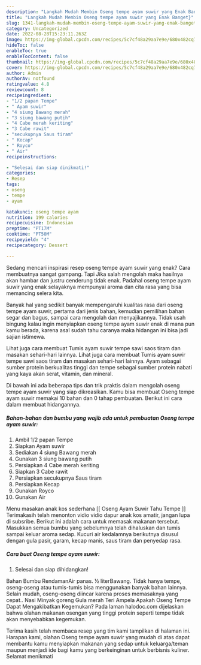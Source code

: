 ```yaml
---
description: "Langkah Mudah Membin Oseng tempe ayam suwir yang Enak Banget}"
title: "Langkah Mudah Membin Oseng tempe ayam suwir yang Enak Banget}"
slug: 1341-langkah-mudah-membin-oseng-tempe-ayam-suwir-yang-enak-banget
category: Uncategorized
date: 2022-08-28T15:23:11.263Z
image: https://img-global.cpcdn.com/recipes/5c7cf48a29aa7e9e/680x482cq70/oseng-tempe-ayam-suwir-foto-resep-utama.jpg
hideToc: false
enableToc: true
enableTocContent: false
thumbnail: https://img-global.cpcdn.com/recipes/5c7cf48a29aa7e9e/680x482cq70/oseng-tempe-ayam-suwir-foto-resep-utama.jpg
cover: https://img-global.cpcdn.com/recipes/5c7cf48a29aa7e9e/680x482cq70/oseng-tempe-ayam-suwir-foto-resep-utama.jpg
author: Admin
authorAv: notfound
ratingvalue: 4.8
reviewcount: 8
recipeingredient:
- "1/2 papan Tempe"
- " Ayam suwir"
- "4 siung Bawang merah"
- "3 siung bawang putih"
- "4 Cabe merah keriting"
- "3 Cabe rawit"
- "secukupnya Saus tiram"
- " Kecap"
- " Royco"
- " Air"
recipeinstructions:

- "Selesai dan siap dinikmati!"
categories:
- Resep
tags:
- oseng
- tempe
- ayam

katakunci: oseng tempe ayam 
nutrition: 199 calories
recipecuisine: Indonesian
preptime: "PT17M"
cooktime: "PT50M"
recipeyield: "4"
recipecategory: Dessert

---
```



Sedang mencari inspirasi resep oseng tempe ayam suwir yang enak? Cara membuatnya sangat gampang. Tapi Jika salah mengolah maka hasilnya akan hambar dan justru cenderung tidak enak. Padahal oseng tempe ayam suwir yang enak selayaknya mempunyai aroma dan cita rasa yang bisa memancing selera kita.


Banyak hal yang sedikit banyak mempengaruhi kualitas rasa dari oseng tempe ayam suwir, pertama dari jenis bahan, kemudian pemilihan bahan segar dan bagus, sampai cara mengolah dan menyajikannya. Tidak usah bingung kalau ingin menyiapkan oseng tempe ayam suwir enak di mana pun kamu berada, karena asal sudah tahu caranya maka hidangan ini bisa jadi sajian istimewa.

Lihat juga cara membuat Tumis ayam suwir tempe sawi saos tiram dan masakan sehari-hari lainnya. Lihat juga cara membuat Tumis ayam suwir tempe sawi saos tiram dan masakan sehari-hari lainnya. Ayam sebagai sumber protein berkualitas tinggi dan tempe sebagai sumber protein nabati yang kaya akan serat, vitamin, dan mineral.


Di bawah ini ada beberapa tips dan trik praktis dalam mengolah oseng tempe ayam suwir yang siap dikreasikan. Kamu bisa membuat Oseng tempe ayam suwir memakai 10 bahan dan 0 tahap pembuatan. Berikut ini cara dalam membuat hidangannya.

<!--inarticleads1-->

##### Bahan-bahan dan bumbu yang wajib ada untuk pembuatan Oseng tempe ayam suwir:

1. Ambil 1/2 papan Tempe
1. Siapkan  Ayam suwir
1. Sediakan 4 siung Bawang merah
1. Gunakan 3 siung bawang putih
1. Persiapkan 4 Cabe merah keriting
1. Siapkan 3 Cabe rawit
1. Persiapkan secukupnya Saus tiram
1. Persiapkan  Kecap
1. Gunakan  Royco
1. Gunakan  Air


Menu masakan anak kos sederhana [[ Oseng Ayam Suwir Tahu Tempe ]] Terimakasih telah menonton vidio vidio dapur anak kos amatir, jangan lupa di subsribe. Berikut ini adalah cara untuk memasak makanan tersebut. Masukkan semua bumbu yang sebelumnya telah dihaluskan dan tumis sampai keluar aroma sedap. Kucuri air kedalamnya berikutnya disusul dengan gula pasir, garam, kecap manis, saus tiram dan penyedap rasa. 

<!--inarticleads2-->

##### Cara buat Oseng tempe ayam suwir:


1. Selesai dan siap dihidangkan!

Bahan Bumbu RendamanAir panas. ½ literBawang. Tidak hanya tempe, oseng-oseng atau tumis-tumis bisa menggunakan banyak bahan lainnya. Selain mudah, oseng-oseng diincar karena proses memasaknya yang cepat.. Nasi Minyak goreng Gula merah Teri Ampela Apakah Oseng Tempe Dapat Mengakibatkan Kegemukan? Pada laman halodoc.com dijelaskan bahwa olahan makanan osengan yang tinggi protein seperti tempe tidak akan menyebabkan kegemukan. 

Terima kasih telah membaca resep yang tim kami tampilkan di halaman ini. Harapan kami, olahan Oseng tempe ayam suwir yang mudah di atas dapat membantu kamu menyiapkan makanan yang sedap untuk keluarga/teman maupun menjadi ide bagi kamu yang berkeinginan untuk berbisnis kuliner. Selamat menikmati
